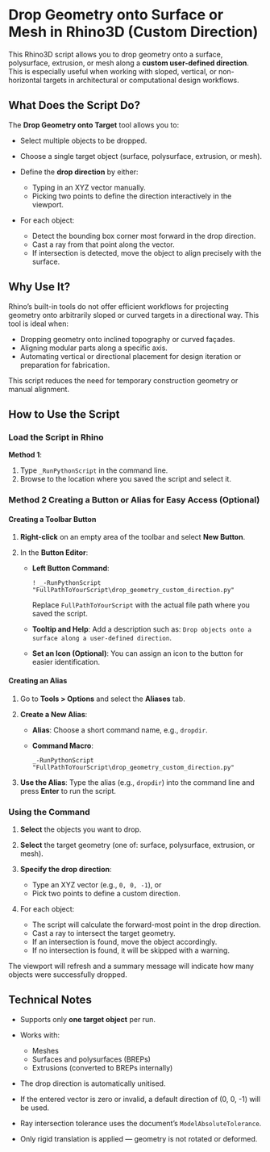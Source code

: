 # Drop Geometry onto Surface or Mesh in Rhino3D (Custom Direction)

This Rhino3D script allows you to drop geometry onto a surface, polysurface, extrusion, or mesh along a **custom user-defined direction**. This is especially useful when working with sloped, vertical, or non-horizontal targets in architectural or computational design workflows.

## What Does the Script Do?

The **Drop Geometry onto Target** tool allows you to:

* Select multiple objects to be dropped.
* Choose a single target object (surface, polysurface, extrusion, or mesh).
* Define the **drop direction** by either:

  * Typing in an XYZ vector manually.
  * Picking two points to define the direction interactively in the viewport.
* For each object:

  * Detect the bounding box corner most forward in the drop direction.
  * Cast a ray from that point along the vector.
  * If intersection is detected, move the object to align precisely with the surface.

## Why Use It?

Rhino’s built-in tools do not offer efficient workflows for projecting geometry onto arbitrarily sloped or curved targets in a directional way. This tool is ideal when:

* Dropping geometry onto inclined topography or curved façades.
* Aligning modular parts along a specific axis.
* Automating vertical or directional placement for design iteration or preparation for fabrication.

This script reduces the need for temporary construction geometry or manual alignment.

## How to Use the Script

### Load the Script in Rhino

**Method 1**:

1. Type `_RunPythonScript` in the command line.
2. Browse to the location where you saved the script and select it.

### Method 2 Creating a Button or Alias for Easy Access (Optional)

#### Creating a Toolbar Button

1. **Right-click** on an empty area of the toolbar and select **New Button**.
2. In the **Button Editor**:

   * **Left Button Command**:

     ```plaintext
     ! _-RunPythonScript "FullPathToYourScript\drop_geometry_custom_direction.py"
     ```

     Replace `FullPathToYourScript` with the actual file path where you saved the script.
   * **Tooltip and Help**: Add a description such as: `Drop objects onto a surface along a user-defined direction`.
   * **Set an Icon (Optional)**: You can assign an icon to the button for easier identification.

#### Creating an Alias

1. Go to **Tools > Options** and select the **Aliases** tab.

2. **Create a New Alias**:

   * **Alias**: Choose a short command name, e.g., `dropdir`.
   * **Command Macro**:

     ```plaintext
     _-RunPythonScript "FullPathToYourScript\drop_geometry_custom_direction.py"
     ```

3. **Use the Alias**: Type the alias (e.g., `dropdir`) into the command line and press **Enter** to run the script.

### Using the Command

1. **Select** the objects you want to drop.
2. **Select** the target geometry (one of: surface, polysurface, extrusion, or mesh).
3. **Specify the drop direction**:

   * Type an XYZ vector (e.g., `0, 0, -1`), or
   * Pick two points to define a custom direction.
4. For each object:

   * The script will calculate the forward-most point in the drop direction.
   * Cast a ray to intersect the target geometry.
   * If an intersection is found, move the object accordingly.
   * If no intersection is found, it will be skipped with a warning.

The viewport will refresh and a summary message will indicate how many objects were successfully dropped.

## Technical Notes

* Supports only **one target object** per run.
* Works with:

  * Meshes
  * Surfaces and polysurfaces (BREPs)
  * Extrusions (converted to BREPs internally)
* The drop direction is automatically unitised.
* If the entered vector is zero or invalid, a default direction of (0, 0, -1) will be used.
* Ray intersection tolerance uses the document’s `ModelAbsoluteTolerance`.
* Only rigid translation is applied — geometry is not rotated or deformed.
